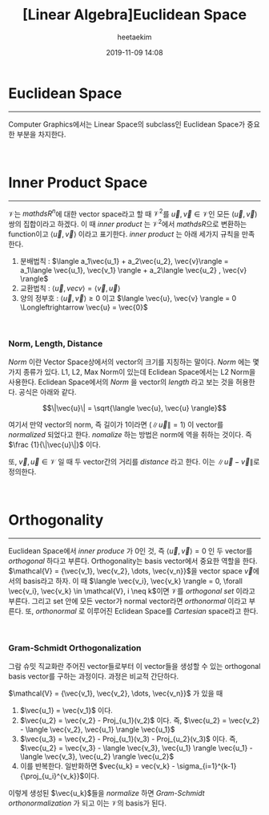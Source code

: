 ﻿---
title: "[Linear Algebra]Euclidean Space"
layout: post
date: 2019-11-09 14:08
image: /assets/images/markdown.jpg
headerImage: false
tag:
- Graphics
- Linear Algebra
- Euclidean Space
category: blog
author: heetaekim
description: Euclidean Space
MathJax: true
---
# Euclidean Space
----
Computer Graphics에서는 Linear Space의 subclass인 Euclidean Space가 중요한 부분을 차지한다.

&nbsp;&nbsp;&nbsp;&nbsp;

# Inner Product Space
----
$\mathcal{V}$는 $mathds{R}^n$에 대한 vector space라고 할 때 $\mathcal{V}^2$를 $\vec{u}, \vec{v} \in \mathcal{V}$인 모든 $(\vec{u}, \vec{v})$ 쌍의 집합이라고 하겠다. 이 때 _inner product_ 는 $\mathcal{V}^2$에서 $mathds{R}$으로 변환하는 function이고 $\langle \vec{u}, \vec{v} \rangle$ 이라고 표기한다. _inner product_ 는 아래 세가지 규칙을 만족한다.

1. 분배법칙 : $\langle a_1\vec{u_1} + a_2\vec{u_2}, \vec{v}\rangle = a_1\langle \vec{u_1}, \vec{v_1} \rangle + a_2\langle \vec{u_2} , \vec{v} \rangle$
2. 교환법칙 : $\langle \vec{u}, vec{v} \rangle = \langle \vec{v} , \vec{u} \rangle$
3. 양의 정부호 : $\langle \vec{u}, \vec{v} \rangle \geq 0$ 이고 $\langle \vec{u}, \vec{v} \rangle = 0 \Longleftrightarrow \vec{u} = \vec{0}$

&nbsp;&nbsp;&nbsp;&nbsp;

### Norm, Length, Distance
_Norm_ 이란 Vector Space상에서의 vector의 크기를 지칭하는 말이다. _Norm_ 에는 몇가지 종류가 있다. L1, L2, Max Norm이 있는데 Eclidean Space에서는 L2 Norm을 사용한다. Eclidean Space에서의 _Norm_ 을 vector의 _length_ 라고 보는 것을 허용한다. 공식은 아래와 같다.

$$\|\vec{u}\| = \sqrt{\langle \vec{u}, \vec{u} \rangle}$$

여기서 만약 vector의 norm, 즉 길이가 1이라면 ($\|\vec{u}\| = 1$) 이 vector를 _normalized_ 되었다고 한다. _nomalize_ 하는 방법은 norm에 역을 취하는 것이다. 즉 $\frac {1}{\|\vec{u}\|}$ 이다.

또, $\vec{v}, \vec{u} \in \mathcal{V}$ 일 때 두 vector간의 거리를 _distance_ 라고 한다. 이는 $\|\vec{u} - \vec{v}\|$로 정의한다.

&nbsp;&nbsp;&nbsp;&nbsp;

# Orthogonality
----
Euclidean Space에서 _inner produce_ 가 0인 것, 즉 $\langle \vec{u}, \vec{v} \rangle = 0$ 인 두 vector를 _orthogonal_ 하다고 부른다. Orthogonality는 basis vector에서 중요한 역할을 한다. $\mathcal{V} = {\vec{v_1}, \vec{v_2}, \dots, \vec{v_n}}$을 vector space $\vec{v}$에서의 basis라고 하자. 이 때 $\langle \vec{v_i}, \vec{v_k} \rangle = 0, \forall \vec{v_i}, \vec{v_k} \in \mathcal{V}, i \neq k$이면 $\mathcal{V}$를 _orthogonal set_ 이라고 부른다. 그리고 set 안에 모든 vector가 normal vector라면 _orthonormal_ 이라고 부른다. 또, _orthonormal_ 로 이루어진 Eclidean Space를 _Cartesian_ space라고 한다.

&nbsp;&nbsp;&nbsp;&nbsp;

### Gram-Schmidt Orthogonalization
그람 슈밋 직교화란 주어진 vector들로부터 이 vector들을 생성할 수 있는 orthogonal basis vector를 구하는 과정이다. 과정은 비교적 간단하다.

$\mathcal{V} = {\vec{v_1}, \vec{v_2}, \dots, \vec{v_n}}$ 가 있을 때

1. $\vec{u_1} = \vec{v_1}$ 이다.
2. $\vec{u_2} = \vec{v_2} - Proj_{u_1}(v_2)$ 이다. 즉, $\vec{u_2} = \vec{v_2} - \langle \vec{v_2}, \vec{u_1} \rangle \vec{u_1}$
3. $\vec{u_3} = \vec{v_2} - Proj_{u_1}(v_3) - Proj_{u_2}(v_3)$ 이다. 즉, $\vec{u_2} = \vec{v_3} - \langle \vec{v_3}, \vec{u_1} \rangle \vec{u_1} - \langle \vec{v_3}, \vec{u_2} \rangle \vec{u_2}$
4. 이를 반복한다. 일반화하면 $vec{u_k} = vec{v_k} - \sigma_{i=1}^{k-1}{\proj_{u_i}^{v_k}}$이다.

이렇게 생성된 $\vec{u_k}$들을 _normalize_ 하면 _Gram-Schmidt orthonormalization_ 가 되고 이는 $\mathcal{V}$의 basis가 된다.
